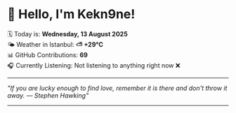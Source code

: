 # 👋 Hello, I'm Kekn9ne!

🗓️ Today is: **Wednesday, 13 August 2025**  
🌤️ Weather in Istanbul: **⛅️  +29°C**  
📊 GitHub Contributions: **69**  
🎧 Currently Listening: Not listening to anything right now ❌

---

_"If you are lucky enough to find love, remember it is there and don't throw it away. — *Stephen Hawking*"_

---
